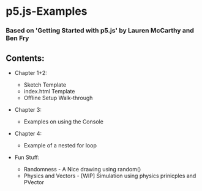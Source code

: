 # p5.js-Examples
### Based on 'Getting Started with p5.js' by Lauren McCarthy and Ben Fry

## Contents:
* Chapter 1+2:
  * Sketch Template
  * index.html Template
  * Offline Setup Walk-through
* Chapter 3:
  * Examples on using the Console
* Chapter 4:
  * Example of a nested for loop

* Fun Stuff:
  * Randomness - A Nice drawing using random()
  * Physics and Vectors - [WIP] Simulation using physics prinicples and PVector
